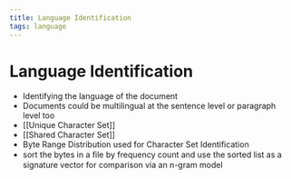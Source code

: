 ```yaml
---
title: Language Identification
tags: language
---
```


# Language Identification
- Identifying the language of the document
- Documents could be multilingual at the sentence level or paragraph level too
- [[Unique Character Set]]
- [[Shared Character Set]]
- Byte Range Distribution used for Character Set Identification
- sort the bytes in a ﬁle by frequency count and use the sorted list as a signature vector for comparison via an n-gram model


































